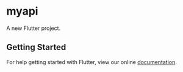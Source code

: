 # myapi

A new Flutter project.

## Getting Started

For help getting started with Flutter, view our online
[documentation](https://flutter.io/).
